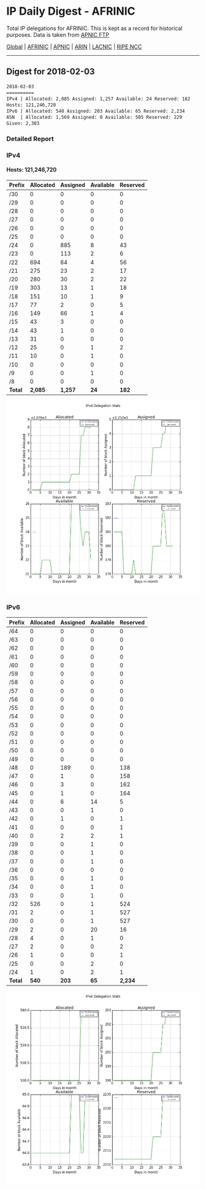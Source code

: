 # IP Daily Digest - AFRINIC

Total IP delegations for AFRINIC. This is kept as a record for historical purposes. Data is taken from [APNIC FTP](https://ftp.apnic.net/)

[Global](https://github.com/csmets/IP-Daily-Digest) | [AFRINIC](https://github.com/csmets/IP-Daily-Digest/tree/master/archives/AFRINIC) | [APNIC](https://github.com/csmets/IP-Daily-Digest/tree/master/archives/APNIC) | [ARIN](https://github.com/csmets/IP-Daily-Digest/tree/master/archives/ARIN) | [LACNIC](https://github.com/csmets/IP-Daily-Digest/tree/master/archives/LACNIC) | [RIPE NCC](https://github.com/csmets/IP-Daily-Digest/tree/master/archives/RIPE_NCC)

---

## Digest for 2018-02-03
```
2018-02-03
==========
IPv4 | Allocated: 2,085 Assigned: 1,257 Available: 24 Reserved: 182 Hosts: 121,246,720
IPv6 | Allocated: 540 Assigned: 203 Available: 65 Reserved: 2,234
ASN  | Allocated: 1,569 Assigned: 0 Available: 505 Reserved: 229 Given: 2,303
```

### Detailed Report

### IPv4

#### Hosts: **121,246,720**

| Prefix | Allocated | Assigned | Available | Reserved |
| ----- | ----- | ----- | ----- | ----- |
| /30 | 0 | 0 | 0 | 0 |
| /29 | 0 | 0 | 0 | 0 |
| /28 | 0 | 0 | 0 | 0 |
| /27 | 0 | 0 | 0 | 0 |
| /26 | 0 | 0 | 0 | 0 |
| /25 | 0 | 0 | 0 | 0 |
| /24 | 0 | 885 | 8 | 43 |
| /23 | 0 | 113 | 2 | 6 |
| /22 | 694 | 64 | 4 | 56 |
| /21 | 275 | 23 | 2 | 17 |
| /20 | 280 | 30 | 2 | 22 |
| /19 | 303 | 13 | 1 | 18 |
| /18 | 151 | 10 | 1 | 9 |
| /17 | 77 | 2 | 0 | 5 |
| /16 | 149 | 66 | 1 | 4 |
| /15 | 43 | 3 | 0 | 0 |
| /14 | 43 | 1 | 0 | 0 |
| /13 | 31 | 0 | 0 | 0 |
| /12 | 25 | 0 | 1 | 2 |
| /11 | 10 | 0 | 1 | 0 |
| /10 | 0 | 0 | 0 | 0 |
| /9 | 0 | 0 | 1 | 0 |
| /8 | 0 | 0 | 0 | 0 |
| **Total** | **2,085** | **1,257** | **24** | **182** |

![ipv4-stats](ipv4-figure.png)

### IPv6

| Prefix | Allocated | Assigned | Available | Reserved |
| ----- | ----- | ----- | ----- | ----- |
| /64 | 0 | 0 | 0 | 0 |
| /63 | 0 | 0 | 0 | 0 |
| /62 | 0 | 0 | 0 | 0 |
| /61 | 0 | 0 | 0 | 0 |
| /60 | 0 | 0 | 0 | 0 |
| /59 | 0 | 0 | 0 | 0 |
| /58 | 0 | 0 | 0 | 0 |
| /57 | 0 | 0 | 0 | 0 |
| /56 | 0 | 0 | 0 | 0 |
| /55 | 0 | 0 | 0 | 0 |
| /54 | 0 | 0 | 0 | 0 |
| /53 | 0 | 0 | 0 | 0 |
| /52 | 0 | 0 | 0 | 0 |
| /51 | 0 | 0 | 0 | 0 |
| /50 | 0 | 0 | 0 | 0 |
| /49 | 0 | 0 | 0 | 0 |
| /48 | 0 | 189 | 0 | 138 |
| /47 | 0 | 1 | 0 | 158 |
| /46 | 0 | 3 | 0 | 162 |
| /45 | 0 | 1 | 0 | 164 |
| /44 | 0 | 6 | 14 | 5 |
| /43 | 0 | 0 | 1 | 0 |
| /42 | 0 | 1 | 0 | 1 |
| /41 | 0 | 0 | 0 | 1 |
| /40 | 0 | 2 | 2 | 1 |
| /39 | 0 | 0 | 1 | 0 |
| /38 | 0 | 0 | 1 | 0 |
| /37 | 0 | 0 | 1 | 0 |
| /36 | 0 | 0 | 0 | 0 |
| /35 | 0 | 0 | 1 | 0 |
| /34 | 0 | 0 | 1 | 0 |
| /33 | 0 | 0 | 1 | 0 |
| /32 | 526 | 0 | 1 | 524 |
| /31 | 2 | 0 | 1 | 527 |
| /30 | 0 | 0 | 1 | 527 |
| /29 | 2 | 0 | 20 | 16 |
| /28 | 4 | 0 | 1 | 0 |
| /27 | 2 | 0 | 0 | 2 |
| /26 | 1 | 0 | 0 | 1 |
| /25 | 0 | 0 | 2 | 0 |
| /24 | 1 | 0 | 2 | 1 |
| **Total** | **540** | **203** | **65** | **2,234** |

![ipv6-stats](ipv6-figure.png)